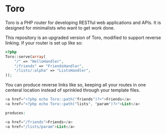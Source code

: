# Toro

Toro is a PHP router for developing RESTful web applications and APIs. It is designed for minimalists who want to get work done.

This repository is an upgraded version of Toro, modified to support reverse linking. If your router is set up like so:

```php
<?php
Toro::serve(array(
    "/" => "HelloHandler",
    "/friends" => "FriendsHandler",
    "/lists/:alpha" => "ListsHandler",
));
```

You can produce reverse links like so, keeping all your routes in one centeral location instead of sprinkled through your template files.

```php
<a href="<?php echo Toro::path("friends")?>">Friends</a>
<a href="<?php echo Toro::path("lists", "param")?>">List</a>

produces:

<a href="/friends">Friends</a>
<a href="/lists/param">List</a>
```